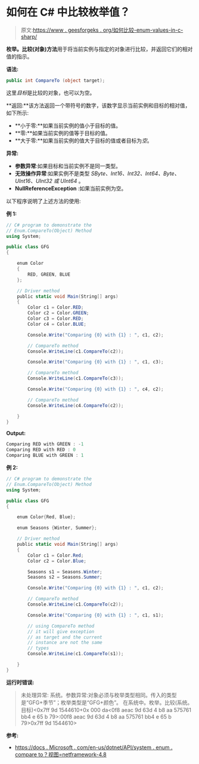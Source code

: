 # 如何在 C# 中比较枚举值？

> 原文:[https://www . geesforgeks . org/如何比较-enum-values-in-c-sharp/](https://www.geeksforgeeks.org/how-to-compare-enum-values-in-c-sharp/)

**枚举。比较(对象)方法**用于将当前实例与指定的对象进行比较，并返回它们的相对值的指示。

**语法:**

```cs
public int CompareTo (object target);
```

这里*目标*是比较的对象，也可以为空。

**返回:**该方法返回一个带符号的数字，该数字显示当前实例和目标的相对值，如下所示:

*   **小于零:**如果当前实例的值小于目标的值。
*   **零:**如果当前实例的值等于目标的值。
*   **大于零:**如果当前实例的值大于目标的值或者目标为*空*。

**异常:**

*   **参数异常**:如果目标和当前实例不是同一类型。
*   **无效操作异常**:如果实例不是类型 *SByte、Int16、Int32、Int64、Byte、UInt16、UInt32 或 UInt64* 。
*   **NullReferenceException** :如果当前实例为空。

以下程序说明了上述方法的使用:

**例 1:**

```cs
// C# program to demonstrate the 
// Enum.CompareTo(Object) Method
using System;

public class GFG 
{ 

    enum Color 
    { 
        RED, GREEN, BLUE
    };

    // Driver method 
    public static void Main(String[] args) 
    { 
        Color c1 = Color.RED; 
        Color c2 = Color.GREEN; 
        Color c3 = Color.RED; 
        Color c4 = Color.BLUE; 

        Console.Write("Comparing {0} with {1} : ", c1, c2); 

        // CompareTo method 
        Console.WriteLine(c1.CompareTo(c2)); 

        Console.Write("Comparing {0} with {1} : ", c1, c3); 

        // CompareTo method 
        Console.WriteLine(c1.CompareTo(c3)); 

        Console.Write("Comparing {0} with {1} : ", c4, c2); 

        // CompareTo method 
        Console.WriteLine(c4.CompareTo(c2)); 

    } 
} 
```

**Output:**

```cs
Comparing RED with GREEN : -1
Comparing RED with RED : 0
Comparing BLUE with GREEN : 1

```

**例 2:**

```cs
// C# program to demonstrate the 
// Enum.CompareTo(Object) Method
using System;

public class GFG 
{ 

    enum Color{Red, Blue};

    enum Seasons {Winter, Summer};

    // Driver method 
    public static void Main(String[] args) 
    { 
        Color c1 = Color.Red; 
        Color c2 = Color.Blue; 

        Seasons s1 = Seasons.Winter;
        Seasons s2 = Seasons.Summer;

        Console.Write("Comparing {0} with {1} : ", c1, c2); 

        // CompareTo method 
        Console.WriteLine(c1.CompareTo(c2)); 

        Console.Write("Comparing {0} with {1} : ", c1, s1); 

        // using CompareTo method
        // it will give exception
        // as target and the current
        // instance are not the same
        // types
        Console.WriteLine(c1.CompareTo(s1)); 

    } 
} 
```

**运行时错误:**

> 未处理异常:
> 系统。参数异常:对象必须与枚举类型相同。传入的类型是“GFG+季节”；枚举类型是“GFG+颜色”。
> 在系统中。枚举。比较(系统。目标)<0x7ff 9d 1544610+0x 000 da<0f8 aeac 9d 63d 4 b8 aa 575761 bb4 e 65 b 79>:00f8 aeac 9d 63d 4 b8 aa 575761 bb4 e 65 b 79>0x7ff 9d 1544610>

**参考:**

*   [https://docs . Microsoft . com/en-us/dotnet/API/system . enum . compare to？视图=netframework-4.8](https://docs.microsoft.com/en-us/dotnet/api/system.enum.compareto?view=netframework-4.8)